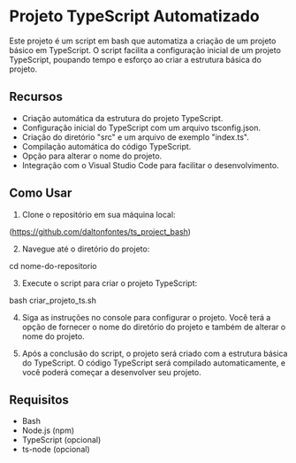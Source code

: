# Projeto TypeScript Automatizado

Este projeto é um script em bash que automatiza a criação de um projeto básico em TypeScript. O script facilita a configuração inicial de um projeto TypeScript, poupando tempo e esforço ao criar a estrutura básica do projeto.

## Recursos

- Criação automática da estrutura do projeto TypeScript.
- Configuração inicial do TypeScript com um arquivo tsconfig.json.
- Criação do diretório "src" e um arquivo de exemplo "index.ts".
- Compilação automática do código TypeScript.
- Opção para alterar o nome do projeto.
- Integração com o Visual Studio Code para facilitar o desenvolvimento.

## Como Usar

1. Clone o repositório em sua máquina local:

(https://github.com/daltonfontes/ts_project_bash)

2. Navegue até o diretório do projeto:

cd nome-do-repositorio

3. Execute o script para criar o projeto TypeScript:

bash criar_projeto_ts.sh


4. Siga as instruções no console para configurar o projeto. Você terá a opção de fornecer o nome do diretório do projeto e também de alterar o nome do projeto.

5. Após a conclusão do script, o projeto será criado com a estrutura básica do TypeScript. O código TypeScript será compilado automaticamente, e você poderá começar a desenvolver seu projeto.

## Requisitos

- Bash
- Node.js (npm)
- TypeScript (opcional)
- ts-node (opcional)
